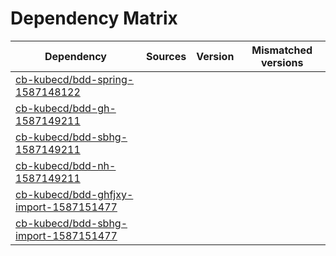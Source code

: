 # Dependency Matrix

Dependency | Sources | Version | Mismatched versions
---------- | ------- | ------- | -------------------
[cb-kubecd/bdd-spring-1587148122](https://github.com/cb-kubecd/bdd-spring-1587148122.git) |  | []() | 
[cb-kubecd/bdd-gh-1587149211](https://github.com/cb-kubecd/bdd-gh-1587149211.git) |  | []() | 
[cb-kubecd/bdd-sbhg-1587149211](https://github.com/cb-kubecd/bdd-sbhg-1587149211.git) |  | []() | 
[cb-kubecd/bdd-nh-1587149211](https://github.com/cb-kubecd/bdd-nh-1587149211.git) |  | []() | 
[cb-kubecd/bdd-ghfjxy-import-1587151477](https://github.com/cb-kubecd/bdd-ghfjxy-import-1587151477.git) |  | []() | 
[cb-kubecd/bdd-sbhg-import-1587151477](https://github.com/cb-kubecd/bdd-sbhg-import-1587151477.git) |  | []() | 

